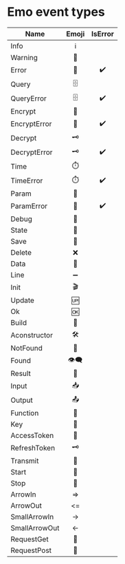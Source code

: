 
# Emo event types

| Name          |  Emoji |  IsError |
|---------------|:------:|:--------:|
| Info          |   ℹ️   |          |
| Warning       |   🔔   |          |
| Error         |   💢   |     ✔️    |
| Query         |   🗄️   |          |
| QueryError    |   🗄️   |     ✔️    |
| Encrypt       |   🎼   |          |
| EncryptError  |   🎼   |     ✔️    |
| Decrypt       |   🗝️   |          |
| DecryptError  |   🗝️   |     ✔️    |
| Time          |   ⏱️   |          |
| TimeError     |   ⏱️   |     ✔️    |
| Param         |   📩   |          |
| ParamError    |   📩   |     ✔️    |
| Debug         |   💊   |          |
| State         |   📢   |          |
| Save          |   💾   |          |
| Delete        |   ❌   |          |
| Data          |   💼   |          |
| Line          |   ➖   |          |
| Init          |   🎬   |          |
| Update        |   🆙   |          |
| Ok            |   🆗   |          |
| Build         |   🔧   |          |
| Aconstructor  |   🛠️   |          |
| NotFound      |   🚫   |          |
| Found         |   👁️‍🗨️   |          |
| Result        |   📌   |          |
| Input         |   📥   |          |
| Output        |   📤   |          |
| Function      |   🔨   |          |
| Key           |   🔑   |          |
| AccessToken   |   🔑   |          |
| RefreshToken  |   🗝️   |          |
| Transmit      |   📡   |          |
| Start         |   🏁   |          |
| Stop          |   🛑   |          |
| ArrowIn       |   =>   |          |
| ArrowOut      |   <=   |          |
| SmallArrowIn  |   ->   |          |
| SmallArrowOut |   <-   |          |
| RequestGet    |   🔷   |          |
| RequestPost   |   🔶   |          |
